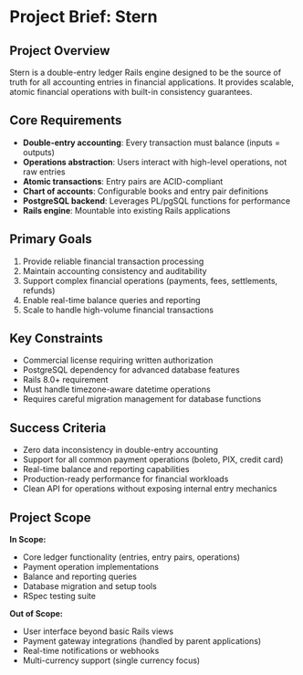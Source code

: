 # Project Brief: Stern

## Project Overview
Stern is a double-entry ledger Rails engine designed to be the source of truth for all accounting entries in financial applications. It provides scalable, atomic financial operations with built-in consistency guarantees.

## Core Requirements
- **Double-entry accounting**: Every transaction must balance (inputs = outputs)
- **Operations abstraction**: Users interact with high-level operations, not raw entries
- **Atomic transactions**: Entry pairs are ACID-compliant
- **Chart of accounts**: Configurable books and entry pair definitions
- **PostgreSQL backend**: Leverages PL/pgSQL functions for performance
- **Rails engine**: Mountable into existing Rails applications

## Primary Goals
1. Provide reliable financial transaction processing
2. Maintain accounting consistency and auditability
3. Support complex financial operations (payments, fees, settlements, refunds)
4. Enable real-time balance queries and reporting
5. Scale to handle high-volume financial transactions

## Key Constraints
- Commercial license requiring written authorization
- PostgreSQL dependency for advanced database features
- Rails 8.0+ requirement
- Must handle timezone-aware datetime operations
- Requires careful migration management for database functions

## Success Criteria
- Zero data inconsistency in double-entry accounting
- Support for all common payment operations (boleto, PIX, credit card)
- Real-time balance and reporting capabilities
- Production-ready performance for financial workloads
- Clean API for operations without exposing internal entry mechanics

## Project Scope
**In Scope:**
- Core ledger functionality (entries, entry pairs, operations)
- Payment operation implementations
- Balance and reporting queries
- Database migration and setup tools
- RSpec testing suite

**Out of Scope:**
- User interface beyond basic Rails views
- Payment gateway integrations (handled by parent applications)
- Real-time notifications or webhooks
- Multi-currency support (single currency focus)
